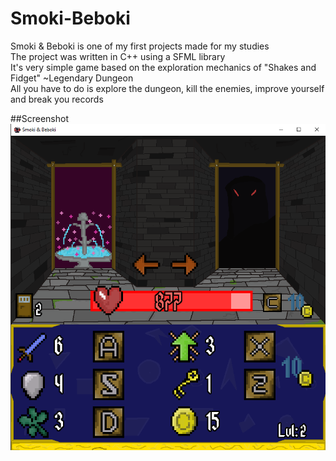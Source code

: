 # Smoki-Beboki
Smoki & Beboki is one of my first projects made for my studies <br>
The project was written in C++ using a SFML library <br>
It's very simple game based on the exploration mechanics of "Shakes and Fidget" ~Legendary Dungeon <br>
All you have to do is explore the dungeon, kill the enemies, improve yourself and break you records

##Screenshot
![GameView](./ss.png)
